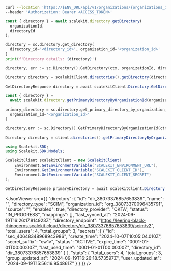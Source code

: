 <CodeWithHeader method="get" endpoint="/api/v1/organizations/{organization_id}/directories/{id}">
<Tabs groupId="tech-stack" querystring>
<TabItem value="curl" label="cURL">

```bash showLineNumbers
curl --location 'https://$ENV_URL/api/v1/organizations/{organizations_id}/directories/{directory_id}' \
--header 'Authorization: Bearer <ACCESS_TOKEN>'
```

</TabItem>
<TabItem value="nodejs" label="Node.js">

```js
const { directory } = await scalekit.directory.getDirectory(
  organizationId,
  directoryId
);
```

</TabItem>
<TabItem value="py" label="Python">

```python
directory = sc.directory.get_directory(
  directory_id='<directory_id>', organization_id='<organization_id>'
)
print(f'Directory details: {directory}')
```

</TabItem>

<TabItem value="golang" label="Go">

```go
directory, err := sc.Directory().GetDirectory(ctx, organizationId, directoryId)
```

</TabItem>

<TabItem value="java" label="Java">

```java
Directory directory = scalekitClient.directories().getDirectory(directoryId, organizationId);
```

</TabItem>

<TabItem value="dotnet" label=".NET">

```csharp showLineNumbers
GetDirectoryResponse directory = await scalekitClient.Directory.GetDirectory(organizationId, directoryId);
```

</TabItem>

</Tabs>
</CodeWithHeader>

<CodeWithHeader title="Get Primary Directory (Alternative)">

<Tabs groupId="tech-stack" querystring>
<TabItem value="nodejs" label="Node.js">

```js
const { directory } =
  await scalekit.directory.getPrimaryDirectoryByOrganizationId(organizationId);
```

</TabItem>

<TabItem value="py" label="Python">

```python
primary_directory = sc.directory.get_primary_directory_by_organization_id(
  organization_id='<organization_id>'
)
```

</TabItem>

<TabItem value="golang" label="Go">

```go
directory,err := sc.Directory().GetPrimaryDirectoryByOrganizationId(ctx, organizationId)
```

</TabItem>

<TabItem value="java" label="Java">

```java
Directory directory = client.directories().getPrimaryDirectoryByOrganizationId(organizationId);
```

</TabItem>

<TabItem value="dotnet" label=".NET">

```csharp showLineNumbers
using Scalekit.SDK;
using Scalekit.SDK.Models;

ScalekitClient scalekitClient = new ScalekitClient(
    Environment.GetEnvironmentVariable("SCALEKIT_ENVIRONMENT_URL"),
    Environment.GetEnvironmentVariable("SCALEKIT_CLIENT_ID"),
    Environment.GetEnvironmentVariable("SCALEKIT_CLIENT_SECRET")
);

GetDirectoryResponse primaryDirectory = await scalekitClient.Directory.GetPrimaryDirectoryByOrganizationId(organizationId);
```

</TabItem>
</Tabs>

</CodeWithHeader>

<CodeWithHeader title="Response">

<JsonViewer src={{
    "directory": {
        "id": "dir_38073376857653839",
        "name": "",
        "directory_type": "SCIM",
        "organization_id": "org_38073370096435791",
        "source": "",
        "enabled": true,
        "directory_provider": "OKTA",
        "status": "IN_PROGRESS",
        "mappings": [],
        "last_synced_at": "2024-09-19T16:26:17.814923Z",
        "directory_endpoint": "https://leering-black-rhinoceros.scalekit.cloud/directory/dir_38073376857653839/scim/v2",
        "total_users": 4,
        "total_groups": 3,
        "secrets": [
            {
                "id": "sec_40648348968943986",
                "create_time": "2024-10-07T10:05:04.010Z",
                "secret_suffix": "cw1v",
                "status": "ACTIVE",
                "expire_time": "0001-01-01T00:00:00Z",
                "last_used_time": "0001-01-01T00:00:00Z",
                "directory_id": "dir_38073376857653839"
            }
        ],
        "stats": {
            "total_users": 4,
            "total_groups": 3,
            "group_updated_at": "2024-09-19T16:26:18.573597Z",
            "user_updated_at": "2024-09-19T15:56:16.954861Z"
        }
    }
}} />

</CodeWithHeader>
